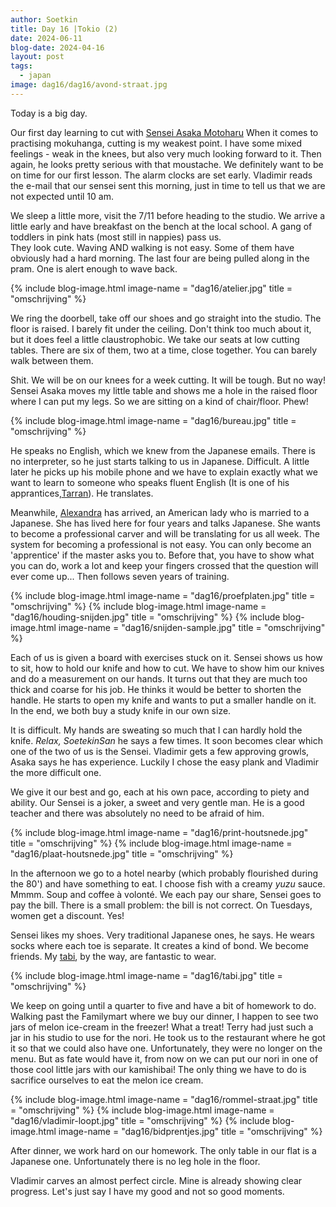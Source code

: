 ```yaml
---
author: Soetkin
title: Day 16 |Tokio (2)
date: 2024-06-11
blog-date: 2024-04-16
layout: post
tags:
  - japan
image: dag16/dag16/avond-straat.jpg
---
```

Today is a big day.

Our first day learning to cut with [Sensei Asaka Motoharu](https://www.instagram.com/asaka.mokuhanga/)
When it comes to practising mokuhanga, cutting is my weakest point. 
I have some mixed feelings - weak in the knees, but also very much looking forward to it. 
Then again, he looks pretty serious with that moustache. 
We definitely want to be on time for our first lesson. The alarm clocks are set early. 
Vladimir reads the e-mail that our sensei sent this morning, just in time to tell us that we are not expected until 10 am. 

We sleep a little more, visit the 7/11 before heading to the studio. We arrive a little early and have breakfast on the bench at the local school. A gang of toddlers in pink hats (most still in nappies) pass us.  
They look cute. Waving AND walking is not easy. Some of them have obviously had a hard morning. 
The last four are being pulled along in the pram. One is alert enough to wave back.

{% include blog-image.html image-name = "dag16/atelier.jpg" title = "omschrijving" %}

We ring the doorbell, take off our shoes and go straight into the studio. The floor is raised. 
I barely fit under the ceiling. Don't think too much about it, but it does feel a little claustrophobic. We take our seats at low cutting tables. There are six of them, two at a time, close together. You can barely walk between them.

Shit. 
We will be on our knees for a week cutting. 
It will be tough. But no way! Sensei Asaka moves my little table and shows me a hole in the raised floor where I can put my legs. So we are sitting on a kind of chair/floor. Phew!

{% include blog-image.html image-name = "dag16/bureau.jpg" title = "omschrijving" %}

He speaks no English, which we knew from the Japanese emails. There is no interpreter, so he just starts talking to us in Japanese. Difficult. A little later he picks up his mobile phone and we have to explain exactly what we want to learn to someone who speaks fluent English (It is one of his apprantices,[Tarran](https://www.instagram.com/ginko_hanga/)). He translates.

Meanwhile, [Alexandra](https://www.instagram.com/mojinekohanga/) has arrived, an American lady who is married to a Japanese. She has lived here for four years and talks Japanese. She wants to become a professional carver and will be translating for us all week. The system for becoming a professional is not easy. You can only become an 'apprentice' if the master asks you to. 
Before that, you have to show what you can do, work a lot and keep your fingers crossed that the question will ever come up... 
Then follows seven years of training.

{% include blog-image.html image-name = "dag16/proefplaten.jpg" title = "omschrijving" %}
{% include blog-image.html image-name = "dag16/houding-snijden.jpg" title = "omschrijving" %}
{% include blog-image.html image-name = "dag16/snijden-sample.jpg" title = "omschrijving" %}

Each of us is given a board with exercises stuck on it. Sensei shows us how to sit, how to hold our knife and how to cut. 
We have to show him our knives and do a measurement on our hands. 
It turns out that they are much too thick and coarse for his job. He thinks it would be better to shorten the handle. He starts to open my knife and wants to put a smaller handle on it. In the end, we both buy a study knife in our own size.

It is difficult. My hands are sweating so much that I can hardly hold the knife. *Relax, SoetekinSan* he says a few times. 
It soon becomes clear which one of the two of us is the Sensei. 
Vladimir gets a few approving growls, Asaka says he has experience. Luckily I chose the easy plank and Vladimir the more difficult one.

We give it our best and go, each at his own pace, according to piety and ability. Our Sensei is a joker, a sweet and very gentle man. He is a good teacher and there was absolutely no need to be afraid of him.

{% include blog-image.html image-name = "dag16/print-houtsnede.jpg" title = "omschrijving" %}
{% include blog-image.html image-name = "dag16/plaat-houtsnede.jpg" title = "omschrijving" %}

In the afternoon we go to a hotel nearby (which probably flourished during the 80') and have something to eat. 
I choose fish with a creamy *yuzu* sauce. Mmmm. Soup and coffee à volonté. We each pay our share, Sensei goes to pay the bill. 
There is a small problem: the bill is not correct. 
On Tuesdays, women get a discount. Yes!

Sensei likes my shoes. Very traditional Japanese ones, he says. He wears socks where each toe is separate. It creates a kind of bond. 
We become friends. 
My [tabi](https://tabiji.co.jp/en/collections/tabi-sneakers), by the way, are fantastic to wear.

{% include blog-image.html image-name = "dag16/tabi.jpg" title = "omschrijving" %}

We keep on going until a quarter to five and have a bit of homework to do. 
Walking past the Familymart where we buy our dinner, I happen to see two jars of melon ice-cream in the freezer! What a treat! Terry had just such a jar in his studio to use for the nori. 
He took us to the restaurant where he got it so that we could also have one. Unfortunately, they were no longer on the menu. But as fate would have it, from now on we can put our nori in one of those cool little jars with our kamishibai! The only thing we have to do is sacrifice ourselves to eat the melon ice cream.

{% include blog-image.html image-name = "dag16/rommel-straat.jpg" title = "omschrijving" %}
{% include blog-image.html image-name = "dag16/vladimir-loopt.jpg" title = "omschrijving" %}
{% include blog-image.html image-name = "dag16/bidprentjes.jpg" title = "omschrijving" %}

After dinner, we work hard on our homework. 
The only table in our flat is a Japanese one. Unfortunately there is no leg hole in the floor.

Vladimir carves an almost perfect circle. Mine is already showing clear progress. Let's just say I have my good and not so good moments.
